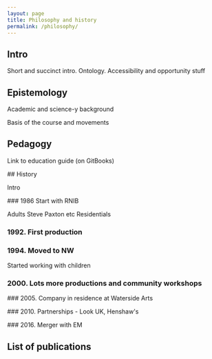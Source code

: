 ```yaml
---
layout: page
title: Philosophy and history
permalink: /philosophy/
---
```


## Intro

Short and succinct intro. Ontology. Accessibility and opportunity stuff

## Epistemology

Academic and science-y background

Basis of the course and movements

## Pedagogy

Link to education guide (on GitBooks)

## History

Intro

### 1986 Start with RNIB

Adults
Steve Paxton etc
Residentials

### 1992. First production

### 1994. Moved to NW

Started working with children

### 2000. Lots more productions and community workshops

### 2005. Company in residence at Waterside Arts

### 2010. Partnerships - Look UK, Henshaw's

### 2016. Merger with EM

## List of publications
